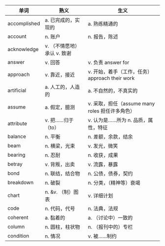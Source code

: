 
单词 | 熟义 | 生义
-|-|-
accomplished	|a. 已完成的，实现的	|a. 熟练精通的
account	|n. 账户	|n. 报告，陈述
acknowledge	|v. （不情愿地）承认	v. 致谢
answer	|v. 回答	|v. 负责 answer for
approach|	v. 靠近，接近	|v. 开始，着手（工作，任务）approach their work
artificial|	a. 人工的，人造的	|a. 不自然的，不真实的
assume|	a. 假定，臆测	|v. 采取，担任（assume many roles 担任许多角色）
attribute|	v. 把……归于（to）|v. 认为是……所为	n. 品质，属性，特征
balance|	n. 平衡	|n. 差额，余款，结余
beam	|n. 横梁，光束	|v. 发光，微笑
bearing	|n. 忍耐	|n. 收获，成果
betray|	v. 背叛，出卖	|v. 流露，暴露
bond	|n. 联结，结合物	|n. 公债，债券，契约
breakdown	|n. 破裂	|n. 分类，（精神等）衰竭
chart|	n. &v. （制）图表	|v. 详细计划
code|	n. 代码，代号	|n. 法典，法规
coherent|	a. 黏着的	|a. （讨论中）一致的
column|	n. 圆柱，柱状物	|n. （报刊中的）专栏
condition	|n. 情况	|v. 被……制约
